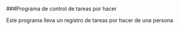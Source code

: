 ###Programa de control de tareas por hacer

Este programa lleva un registro de tareas por hacer de una persona

